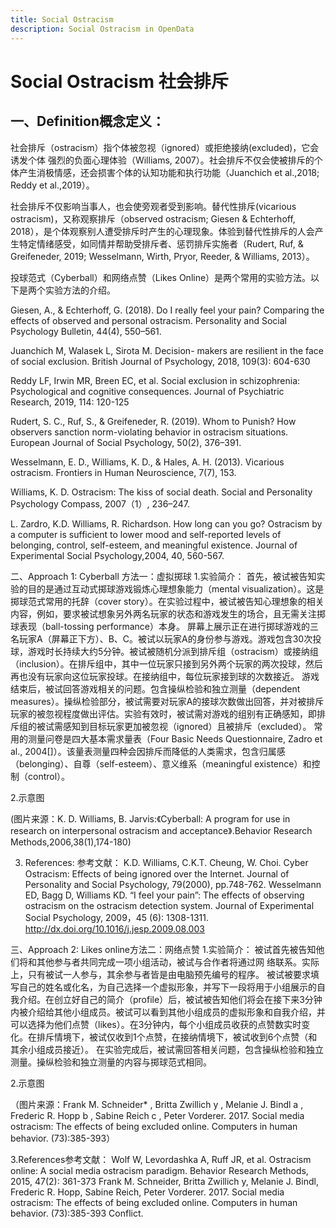 ```yaml
---
title: Social Ostracism
description: Social Ostracism in OpenData
---
```

# Social Ostracism 社会排斥
## 一、Definition概念定义：
社会排斥（ostracism）指个体被忽视（ignored）或拒绝接纳(excluded)，它会诱发个体
强烈的负面心理体验（Williams, 2007）。社会排斥不仅会使被排斥的个体产生消极情感，还会损害个体的认知功能和执行功能（Juanchich et al.,2018; Reddy et al.,2019）。

社会排斥不仅影响当事人，也会使旁观者受到影响。替代性排斥(vicarious ostracism)，又称观察排斥（observed ostracism; Giesen & Echterhoff, 2018），是个体观察别人遭受排斥时产生的心理现象。体验到替代性排斥的人会产生特定情绪感受，如同情并帮助受排斥者、惩罚排斥实施者（Rudert, Ruf, & Greifeneder, 2019; Wesselmann, Wirth, Pryor, Reeder, & Williams, 2013）。

投球范式（Cyberball）和网络点赞（Likes Online）是两个常用的实验方法。以下是两个实验方法的介绍。

Giesen, A., & Echterhoff, G. (2018). Do I really feel your pain? Comparing the effects of observed and personal ostracism. Personality and Social Psychology Bulletin, 44(4), 550–561.

Juanchich M, Walasek L, Sirota M. Decision- makers are resilient in the face of social exclusion. British Journal of Psychology, 2018, 109(3): 604-630 

Reddy LF, Irwin MR, Breen EC, et al. Social exclusion in schizophrenia: 
Psychological and cognitive consequences. Journal of Psychiatric Research, 2019, 114: 120-125

Rudert, S. C., Ruf, S., & Greifeneder, R. (2019). Whom to Punish? How observers sanction norm-violating behavior in ostracism situations. European Journal of Social Psychology, 50(2), 376–391.

Wesselmann, E. D., Williams, K. D., & Hales, A. H. (2013). Vicarious ostracism. Frontiers in Human Neuroscience, 7(7), 153.

Williams, K. D. Ostracism: The kiss of social death. Social and Personality Psychology Compass, 2007（1）, 236–247.

L. Zardro, K.D. Williams, R. Richardson. How long can you go? Ostracism by a computer is sufficient to lower mood and self-reported levels of belonging, control, self-esteem, and meaningful existence. Journal of Experimental Social Psychology,2004, 40, 560-567.       

二、Approach 1: Cyberball 方法一：虚拟掷球
1.实验简介：
首先，被试被告知实验的目的是通过互动式掷球游戏锻炼心理想象能力（mental visualization）。这是掷球范式常用的托辞（cover story）。在实验过程中，被试被告知心理想象的相关内容，例如，要求被试想象另外两名玩家的状态和游戏发生的场合，且无需关注掷球表现（ball-tossing performance）本身。
屏幕上展示正在进行掷球游戏的三名玩家A（屏幕正下方）、B、C。被试以玩家A的身份参与游戏。游戏包含30次投球，游戏时长持续大约5分钟。被试被随机分派到排斥组（ostracism）或接纳组（inclusion）。在排斥组中，其中一位玩家只接到另外两个玩家的两次投球，然后再也没有玩家向这位玩家投球。在接纳组中，每位玩家接到球的次数接近。
游戏结束后，被试回答游戏相关的问题。包含操纵检验和独立测量（dependent measures）。操纵检验部分，被试需要对玩家A的接球次数做出回答，并对被排斥玩家的被忽视程度做出评估。实验有效时，被试需对游戏的组别有正确感知，即排斥组的被试需感知到目标玩家更加被忽视（ignored）且被排斥（excluded）。
     常用的测量问卷是四大基本需求量表（Four Basic Needs Questionnaire, Zadro et al., 2004[]）。该量表测量四种会因排斥而降低的人类需求，包含归属感（belonging）、自尊（self-esteem）、意义维系（meaningful existence）和控制（control）。

2.示意图


(图片来源：K. D. Williams, B. Jarvis:《Cyberball: A program for use in research on interpersonal ostracism and acceptance》.Behavior Research Methods,2006,38(1),174-180)

3. References: 参考文献：
K.D. Williams, C.K.T. Cheung, W. Choi. Cyber Ostracism: Effects of being ignored over the Internet. Journal of Personality and Social Psychology, 79(2000), pp.748-762.
Wesselmann ED, Bagg D, Williams KD. “I feel your pain”: The effects of observing ostracism on the ostracism detection system. Journal of Experimental Social Psychology, 2009，45 (6): 1308-1311. http://dx.doi.org/10.1016/j.jesp.2009.08.003 

三、Approach 2: Likes online方法二：网络点赞
1.实验简介：
被试首先被告知他们将和其他参与者共同完成一项小组活动，被试与合作者将通过网
络联系。实际上，只有被试一人参与，其余参与者皆是由电脑预先编号的程序。
      被试被要求填写自己的姓名或化名，为自己选择一个虚拟形象，并写下一段将用于小组展示的自我介绍。在创立好自己的简介（profile）后，被试被告知他们将会在接下来3分钟内被介绍给其他小组成员。被试可以看到其他小组成员的虚拟形象和自我介绍，并可以选择为他们点赞（likes）。在3分钟内，每个小组成员收获的点赞数实时变化。在排斥情境下，被试仅收到1个点赞，在接纳情境下，被试收到6个点赞（和其余小组成员接近）。
在实验完成后，被试需回答相关问题，包含操纵检验和独立测量。操纵检验和独立测量的内容与掷球范式相同。

2.示意图


（图片来源：Frank M. Schneider* , Britta Zwillich y , Melanie J. Bindl a , Frederic R. Hopp b , Sabine Reich c , Peter Vorderer. 2017. Social media ostracism: The effects of being excluded online. Computers in human behavior. (73):385-393）

3.References参考文献：
Wolf W, Levordashka A, Ruff JR, et al. Ostracism online: A social media ostracism paradigm. Behavior Research Methods, 2015, 47(2): 361-373
Frank M. Schneider, Britta Zwillich y, Melanie J. Bindl, Frederic R. Hopp, Sabine Reich, Peter Vorderer. 2017. Social media ostracism: The effects of being excluded online. Computers in human behavior. (73):385-393
Conflict.
